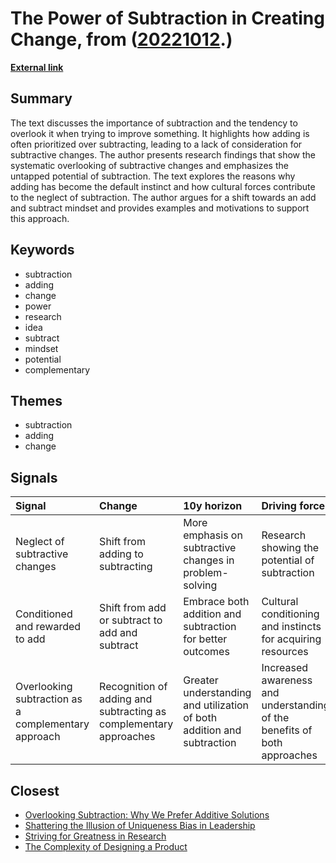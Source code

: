 # __The Power of Subtraction in Creating Change__, from ([20221012](https://kghosh.substack.com/p/20221012).)

__[External link](https://future.com/the-untapped-potential-of-subtraction/?utm_source=substack&utm_medium=email)__



## Summary

The text discusses the importance of subtraction and the tendency to overlook it when trying to improve something. It highlights how adding is often prioritized over subtracting, leading to a lack of consideration for subtractive changes. The author presents research findings that show the systematic overlooking of subtractive changes and emphasizes the untapped potential of subtraction. The text explores the reasons why adding has become the default instinct and how cultural forces contribute to the neglect of subtraction. The author argues for a shift towards an add and subtract mindset and provides examples and motivations to support this approach.

## Keywords

* subtraction
* adding
* change
* power
* research
* idea
* subtract
* mindset
* potential
* complementary

## Themes

* subtraction
* adding
* change

## Signals

| Signal                                              | Change                                                            | 10y horizon                                                            | Driving force                                                            |
|:----------------------------------------------------|:------------------------------------------------------------------|:-----------------------------------------------------------------------|:-------------------------------------------------------------------------|
| Neglect of subtractive changes                      | Shift from adding to subtracting                                  | More emphasis on subtractive changes in problem-solving                | Research showing the potential of subtraction                            |
| Conditioned and rewarded to add                     | Shift from add or subtract to add and subtract                    | Embrace both addition and subtraction for better outcomes              | Cultural conditioning and instincts for acquiring resources              |
| Overlooking subtraction as a complementary approach | Recognition of adding and subtracting as complementary approaches | Greater understanding and utilization of both addition and subtraction | Increased awareness and understanding of the benefits of both approaches |

## Closest

* [Overlooking Subtraction: Why We Prefer Additive Solutions](2e40e579c2cb2d331026efcbcd98daed)
* [Shattering the Illusion of Uniqueness Bias in Leadership](d58cdfa2239c4073bde09c04e7751eeb)
* [Striving for Greatness in Research](d63dcd0ef7dc557c2fe4c312f4cd686f)
* [The Complexity of Designing a Product](e7f06e98059e0e8ed4f95bb326e60e1c)